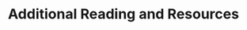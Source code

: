 ---
content_type: topic
ready: true
tags:
- design-thinking
- design-thinking-sprint
title: Additional Reading and Resources
---